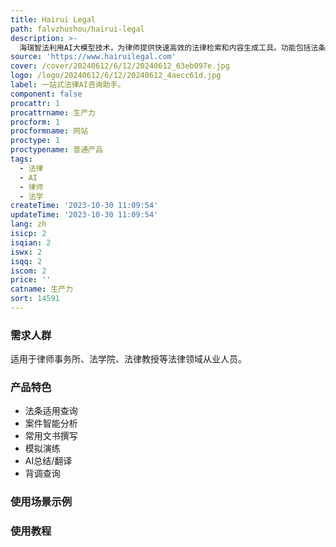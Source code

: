 ```yaml
---
title: Hairui Legal
path: falvzhushou/hairui-legal
description: >-
  海瑞智法利用AI大模型技术，为律师提供快速高效的法律检索和内容生成工具。功能包括法条适用查询、案件智能分析、常用文书撰写、模拟演练、AI总结/翻译、背调查询等。该产品能帮助律师提高工作效率和业务水平。
source: 'https://www.hairuilegal.com'
cover: /cover/20240612/6/12/20240612_63eb097e.jpg
logo: /logo/20240612/6/12/20240612_4aecc61d.jpg
label: 一站式法律AI咨询助手。
component: false
procattr: 1
procattrname: 生产力
procform: 1
procformname: 网站
proctype: 1
proctypename: 普通产品
tags:
  - 法律
  - AI
  - 律师
  - 法学
createTime: '2023-10-30 11:09:54'
updateTime: '2023-10-30 11:09:54'
lang: zh
isicp: 2
isqian: 2
iswx: 2
isqq: 2
iscom: 2
price: ''
catname: 生产力
sort: 14591
---
```




### 需求人群
适用于律师事务所、法学院、法律教授等法律领域从业人员。

### 产品特色
- 法条适用查询
- 案件智能分析
- 常用文书撰写
- 模拟演练
- AI总结/翻译
- 背调查询

### 使用场景示例


### 使用教程


  
